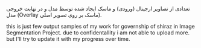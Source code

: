 تعدادی از تصاویر ارجینال (ورودی) و ماسک ایجاد شده توسط مدل و در نهایت خروجی مدل (Overlay ماسک بر روی تصویر اصلی‌). 

this is just few output samples of my work for governship of shiraz in Image Segmentation Project. due to confidentallity i am not able to upload more. but I'll try to update it with my progress over time.
